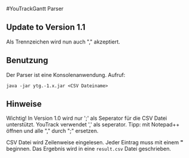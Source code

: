 #YouTrackGantt Parser

## Update to Version 1.1
Als Trennzeichen wird nun auch "," akzeptiert. 

## Benutzung

Der Parser ist eine Konsolenanwendung. 
Aufruf:

`java -jar ytg.-1.x.jar <CSV Dateiname>`

## Hinweise

Wichtig!
In Version 1.0 wird nur ';' als Seperator für die CSV Datei unterstützt. YouTrack verwendet ',' als seperator. Tipp: mit Notepad++ öffnen und alle "," durch ";" ersetzen.

CSV Datei wird Zeilenweise eingelesen. Jeder Eintrag muss mit einem **"** beginnen.
Das Ergebnis wird in eine `result.csv` Datei geschrieben.
